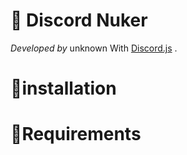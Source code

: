 # 🔗 Discord Nuker
*Developed by* unknown With [Discord.js](https://discord.js.org/#/) .
# 🔗installation
# 🔗Requirements
